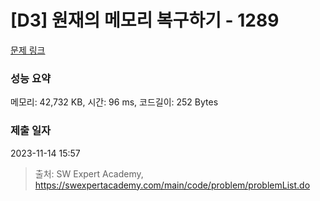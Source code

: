 # [D3] 원재의 메모리 복구하기 - 1289 

[문제 링크](https://swexpertacademy.com/main/code/problem/problemDetail.do?contestProbId=AV19AcoKI9sCFAZN) 

### 성능 요약

메모리: 42,732 KB, 시간: 96 ms, 코드길이: 252 Bytes

### 제출 일자

2023-11-14 15:57



> 출처: SW Expert Academy, https://swexpertacademy.com/main/code/problem/problemList.do